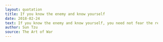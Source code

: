 ```yaml
---
layout: quotation
title: If you know the enemy and know yourself
date: 2018-02-24
text: If you know the enemy and know yourself, you need not fear the result of a hundred battles. If you know yourself but not the enemy, for every victory gained you will also suffer a defeat. If you know neither the enemy nor yourself,you will succumb in every battle.
author: Sun Tzu
source: The Art of War
---
```

